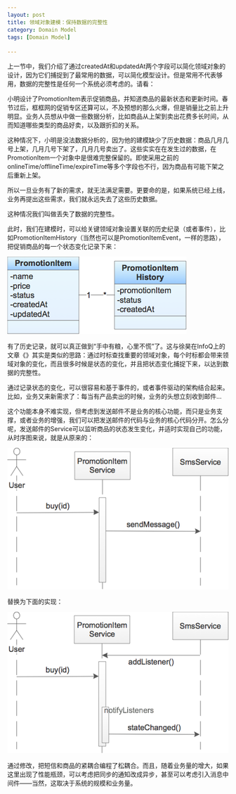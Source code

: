 ```yaml
---
layout: post
title: 领域对象建模：保持数据的完整性
category: Domain Model
tags: [Domain Model]

---
```


上一节中，我们介绍了通过createdAt和updatedAt两个字段可以简化领域对象的设计，因为它们捕捉到了最常用的数据，可以简化模型设计。但是常用不代表够用，数据的完整性是任何一个系统必须考虑的。请看：

小明设计了PromotionItem表示促销商品，并知道商品的最新状态和更新时间。春节过后，框框网的促销专区还算可以，不及预想的那么火爆，但是销量比之前上升明显。业务人员想从中做一些数据分析，比如商品从上架到卖出花费多长时间，从而知道哪些类型的商品好卖，以及跟折扣的关系。

这种情况下，小明是没法数据分析的，因为他的建模缺少了历史数据：商品几月几号上架，几月几号下架了，几月几号卖出了。这些实实在在发生过的数据，在PromotionItem一个对象中是很难完整保留的。即使采用之前的onlineTime/offlineTime/expireTime等多个字段也不行，因为商品有可能下架之后重新上架。

所以一旦业务有了新的需求，就无法满足需要。更要命的是，如果系统已经上线，业务再提出这些需求，我们就永远失去了这些历史数据。

这种情况我们叫做丢失了数据的完整性。

此时，我们在建模时，可以给关键领域对象设置关联的历史纪录（或者事件），比如PromotionItemHistory（当然也可以是PromotionItemEvent，一样的思路），把促销商品的每一个状态变化记录下来：

![promotion item history model](/assets/images/promotionItemHistory.png "")

有了历史记录，就可以真正做到“手中有粮，心里不慌”了。这与徐昊在InfoQ上的文章《》其实是类似的思路：通过时标查找重要的领域对象，每个时标都会带来领域对象的变化，而且很多时候是状态的变化，并且把状态变化捕捉下来，以达到数据的完整性。

通过记录状态的变化，可以很容易和基于事件的，或者事件驱动的架构结合起来。比如，业务又来新需求了：每当有产品卖出的时候，业务的头想立刻收到邮件...

这个功能本身不难实现，但考虑到发送邮件不是业务的核心功能，而只是业务支撑，或者业务的增强，我们可以把发送邮件的代码与业务的核心代码分开。怎么分呢，发送邮件的Service可以监听商品的状态发生变化，并适时实现自己的功能，从时序图来说，就是从原来的：

![promotion service sequence](/assets/images/promotionServiceSequence.png "")

替换为下面的实现：

![promotion service sequence with listener](/assets/images/promotionServiceListener.png "")

通过修改，把短信和商品的紧耦合编程了松耦合。而且，随着业务量的增大，如果这里出现了性能瓶颈，可以考虑把同步的通知改成异步，甚至可以考虑引入消息中间件——当然，这取决于系统的规模和业务量。
